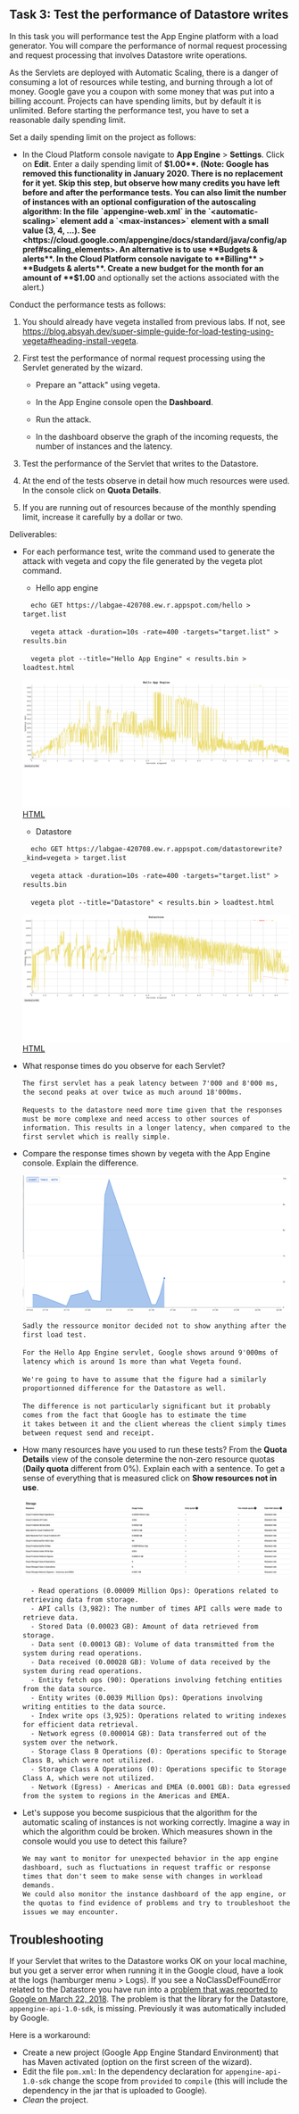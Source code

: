 ## Task 3: Test the performance of Datastore writes

In this task you will performance test the App Engine platform with a
load generator. You will compare the performance of normal request
processing and request processing that involves Datastore write
operations.

As the Servlets are deployed with Automatic Scaling, there is a danger
of consuming a lot of resources while testing, and burning through a
lot of money. Google gave you a coupon with some money that was put
into a billing account. Projects can have spending limits, but by
default it is unlimited. Before starting the performance test, you
have to set a reasonable daily spending limit.

Set a daily spending limit on the project as follows:

- In the Cloud Platform console navigate to **App Engine** >
  **Settings**. Click on **Edit**. Enter a daily spending limit of
  **$1.00**. (Note: Google has removed this functionality in January 2020. There is no replacement for it yet. Skip this step, but observe how many credits you have left before and after the performance tests. You can also limit the number of instances with an optional configuration of the autoscaling algorithm: In the file `appengine-web.xml` in the `<automatic-scaling>` element add a `<max-instances>` element with a small value (3, 4, ...). See <https://cloud.google.com/appengine/docs/standard/java/config/appref#scaling_elements>. An alternative is to use **Budgets & alerts**. In the Cloud Platform console navigate to **Billing** > **Budgets & alerts**. Create a new budget for the month for an amount of **$1.00** and optionally set the actions associated with the alert.)

Conduct the performance tests as follows:

1. You should already have vegeta installed from previous labs. If not, see <https://blog.absyah.dev/super-simple-guide-for-load-testing-using-vegeta#heading-install-vegeta>.

2. First test the performance of normal request processing using the
   Servlet generated by the wizard.

   - Prepare an "attack" using vegeta.

   - In the App Engine console open the **Dashboard**.

   - Run the attack.

   - In the dashboard observe the graph of the incoming requests, the
     number of instances and the latency.

3. Test the performance of the Servlet that writes to the Datastore.

4. At the end of the tests observe in detail how much resources were
   used. In the console click on **Quota Details**.

5. If you are running out of resources because of the monthly spending
   limit, increase it carefully by a dollar or two.

Deliverables:

- For each performance test, write the command used to generate the attack with vegeta and copy the file generated by the vegeta plot command.
	- Hello app engine
  ```
	echo GET https://labgae-420708.ew.r.appspot.com/hello > target.list

	vegeta attack -duration=10s -rate=400 -targets="target.list" > results.bin

	vegeta plot --title="Hello App Engine" < results.bin > loadtest.html
  ```
	![Vegeta Hello App Engine](./VegetaHello/VegetaHello.png)
	[HTML](./VegetaHello/loadtest.html)
  
	- Datastore
  ```
	echo GET https://labgae-420708.ew.r.appspot.com/datastorewrite?_kind=vegeta > target.list

	vegeta attack -duration=10s -rate=400 -targets="target.list" > results.bin

	vegeta plot --title="Datastore" < results.bin > loadtest.html
  ```
	![Vegeta Datastore](./VegetaDatastore/VegetaDatastore.png)
	[HTML](./VegetaDatastore/loadtest.html)
 
- What response times do you observe for each Servlet?

  ```
  The first servlet has a peak latency between 7'000 and 8'000 ms, the second peaks at over twice as much around 18'000ms.

  Requests to the datastore need more time given that the responses must be more complexe and need access to other sources of information. This results in a longer latency, when compared to the first servlet which is really simple.
  ```

- Compare the response times shown by vegeta with the App Engine
  console. Explain the difference.

	![Google Latency](./VegetaGoogle.png)

  ```
  Sadly the ressource monitor decided not to show anything after the first load test.
  
  For the Hello App Engine servlet, Google shows around 9'000ms of latency which is around 1s more than what Vegeta found.
  
  We're going to have to assume that the figure had a similarly proportionned difference for the Datastore as well.
  
  The difference is not particularly significant but it probably comes from the fact that Google has to estimate the time
  it takes between it and the client whereas the client simply times between request send and receipt.
  ```

- How many resources have you used to run these tests? From the
  **Quota Details** view of the console determine the non-zero resource
  quotas (**Daily quota** different from 0%). Explain each with a sentence.
  To get a sense of everything that is measured click on **Show resources not in use**.

	![Quotas](./Quotas.png)
	
  ```
	- Read operations (0.00009 Million Ops): Operations related to retrieving data from storage.
	- API calls (3,982): The number of times API calls were made to retrieve data.
	- Stored Data (0.00023 GB): Amount of data retrieved from storage.
	- Data sent (0.00013 GB): Volume of data transmitted from the system during read operations.
	- Data received (0.00028 GB): Volume of data received by the system during read operations.
	- Entity fetch ops (90): Operations involving fetching entities from the data source.
	- Entity writes (0.0039 Million Ops): Operations involving writing entities to the data source.
	- Index write ops (3,925): Operations related to writing indexes for efficient data retrieval.
	- Network egress (0.000014 GB): Data transferred out of the system over the network.
	- Storage Class B Operations (0): Operations specific to Storage Class B, which were not utilized.
	- Storage Class A Operations (0): Operations specific to Storage Class A, which were not utilized.
	- Network (Egress) - Americas and EMEA (0.0001 GB): Data egressed from the system to regions in the Americas and EMEA.
  ```

- Let's suppose you become suspicious that the algorithm for the automatic scaling of
  instances is not working correctly. Imagine a way in which the algorithm could be broken. Which measures shown in the console would you use to detect this failure?

  ```
  We may want to monitor for unexpected behavior in the app engine dashboard, such as fluctuations in request traffic or response times that don't seem to make sense with changes in workload demands.
  We could also monitor the instance dashboard of the app engine, or the quotas to find evidence of problems and try to troubleshoot the issues we may encounter.
  ```

## Troubleshooting

If your Servlet that writes to the Datastore works OK on your local
machine, but you get a server error when running it in the Google
cloud, have a look at the logs (hamburger menu > Logs). If you see a
NoClassDefFoundError related to the Datastore you have run into a
[problem that was reported to Google on March 22, 2018](https://issuetracker.google.com/issues/76144204). The
problem is that the library for the Datastore,
`appengine-api-1.0-sdk`, is missing. Previously it was automatically
included by Google.

Here is a workaround:

- Create a new project (Google App Engine Standard Environment) that
  has Maven activated (option on the first screen of the wizard).
- Edit the file `pom.xml`: In the dependency declaration for
  `appengine-api-1.0-sdk` change the scope from `provided` to
  `compile` (this will include the dependency in the jar that is
  uploaded to Google).
- _Clean_ the project.
